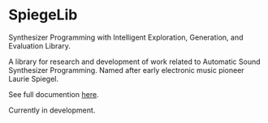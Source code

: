 # SpiegeLib

Synthesizer Programming with Intelligent Exploration, Generation, and Evaluation Library.

A library for research and development of work related to Automatic Sound Synthesizer Programming. Named after early electronic music pioneer Laurie Spiegel.

See full documention [here](https://spiegelib.github.io/spiegelib/).

Currently in development.
